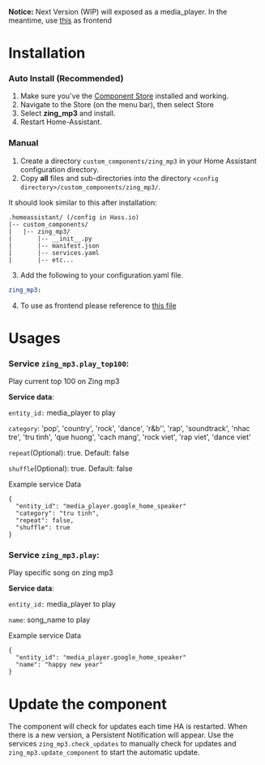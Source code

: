 **Notice:** Next Version (WIP) will exposed as a media_player. In the meantime, use [this](https://github.com/MagnetVN/zing_mp3/blob/master/zing_mp3.yaml) as frontend
 
# Installation

### Auto Install (Recommended)
1. Make sure you've the [Component Store](https://github.com/ttvt/hassio/tree/master/componentstore) installed and working.
2. Navigate to the Store (on the menu bar), then select Store 
3. Select **zing_mp3** and install.
4. Restart Home-Assistant.

### Manual
1. Create a directory `custom_components/zing_mp3` in your Home Assistant configuration directory.
2. Copy **all** files and sub-directories into the directory `<config directory>/custom_components/zing_mp3/`.

It should look similar to this after installation:
```
.homeassistant/ (/config in Hass.io)
|-- custom_components/
|   |-- zing_mp3/
|       |-- __init__.py
|       |-- manifest.json
|       |-- services.yaml
|       |-- etc...
```

3. Add the following to your configuration.yaml file.
```yaml
zing_mp3:
```

4. To use as frontend please reference to [this file](https://github.com/MagnetVN/zing_mp3/blob/master/zing_mp3.yaml)


# Usages
### Service `zing_mp3.play_top100`: 
Play current top 100 on Zing mp3

**Service data**:

`entity_id:` media_player to play

`category`: 'pop', 'country', 'rock', 'dance', 'r&b'', 'rap', 'soundtrack',
                      'nhac tre', 'tru tinh', 'que huong', 'cach mang', 'rock viet', 'rap viet', 'dance viet'

`repeat`(Optional): true. Default: false

`shuffle`(Optional): true. Default: false

Example service Data
```
{
  "entity_id": "media_player.google_home_speaker"
  "category": "tru tinh",
  "repeat": false,
  "shuffle": true
}
```

### Service `zing_mp3.play`: 
Play specific song on zing mp3

**Service data**:

`entity_id:` media_player to play

`name`: song_name to play

Example service Data
```
{
  "entity_id": "media_player.google_home_speaker"
  "name": "happy new year"
}
```

# **Update the component**
The component will check for updates each time HA is restarted. When there is a new version, a Persistent Notification will appear.
Use the services `zing_mp3.check_updates` to manually check for updates and `zing_mp3.update_component` to start the automatic update.
